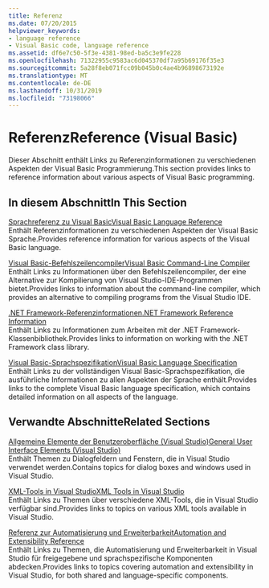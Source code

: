 ```yaml
---
title: Referenz
ms.date: 07/20/2015
helpviewer_keywords:
- language reference
- Visual Basic code, language reference
ms.assetid: df6e7c50-5f3e-4381-98ed-ba5c3e9fe228
ms.openlocfilehash: 71322955c9583ac6d045370df7a95b69176f35e3
ms.sourcegitcommit: 5a28f8eb071fcc09b045b0c4ae4b96898673192e
ms.translationtype: MT
ms.contentlocale: de-DE
ms.lasthandoff: 10/31/2019
ms.locfileid: "73198066"
---
```

# <a name="reference-visual-basic"></a><span data-ttu-id="069af-102">Referenz</span><span class="sxs-lookup"><span data-stu-id="069af-102">Reference (Visual Basic)</span></span>
<span data-ttu-id="069af-103">Dieser Abschnitt enthält Links zu Referenzinformationen zu verschiedenen Aspekten der Visual Basic Programmierung.</span><span class="sxs-lookup"><span data-stu-id="069af-103">This section provides links to reference information about various aspects of Visual Basic programming.</span></span>  
  
## <a name="in-this-section"></a><span data-ttu-id="069af-104">In diesem Abschnitt</span><span class="sxs-lookup"><span data-stu-id="069af-104">In This Section</span></span>  
 [<span data-ttu-id="069af-105">Sprachreferenz zu Visual Basic</span><span class="sxs-lookup"><span data-stu-id="069af-105">Visual Basic Language Reference</span></span>](../../visual-basic/language-reference/index.md)  
 <span data-ttu-id="069af-106">Enthält Referenzinformationen zu verschiedenen Aspekten der Visual Basic Sprache.</span><span class="sxs-lookup"><span data-stu-id="069af-106">Provides reference information for various aspects of the Visual Basic language.</span></span>  
  
 [<span data-ttu-id="069af-107">Visual Basic-Befehlszeilencompiler</span><span class="sxs-lookup"><span data-stu-id="069af-107">Visual Basic Command-Line Compiler</span></span>](../../visual-basic/reference/command-line-compiler/index.md)  
 <span data-ttu-id="069af-108">Enthält Links zu Informationen über den Befehlszeilencompiler, der eine Alternative zur Kompilierung von Visual Studio-IDE-Programmen bietet.</span><span class="sxs-lookup"><span data-stu-id="069af-108">Provides links to information about the command-line compiler, which provides an alternative to compiling programs from the Visual Studio IDE.</span></span>  
  
 [<span data-ttu-id="069af-109">.NET Framework-Referenzinformationen</span><span class="sxs-lookup"><span data-stu-id="069af-109">.NET Framework Reference Information</span></span>](../../visual-basic/reference/net-framework-reference-information.md)  
 <span data-ttu-id="069af-110">Enthält Links zu Informationen zum Arbeiten mit der .NET Framework-Klassenbibliothek.</span><span class="sxs-lookup"><span data-stu-id="069af-110">Provides links to information on working with the .NET Framework class library.</span></span>  
  
 [<span data-ttu-id="069af-111">Visual Basic-Sprachspezifikation</span><span class="sxs-lookup"><span data-stu-id="069af-111">Visual Basic Language Specification</span></span>](../../visual-basic/reference/language-specification/index.md)  
 <span data-ttu-id="069af-112">Enthält Links zu der vollständigen Visual Basic-Sprachspezifikation, die ausführliche Informationen zu allen Aspekten der Sprache enthält.</span><span class="sxs-lookup"><span data-stu-id="069af-112">Provides links to the complete Visual Basic language specification, which contains detailed information on all aspects of the language.</span></span>  
  
## <a name="related-sections"></a><span data-ttu-id="069af-113">Verwandte Abschnitte</span><span class="sxs-lookup"><span data-stu-id="069af-113">Related Sections</span></span>  
 [<span data-ttu-id="069af-114">Allgemeine Elemente der Benutzeroberfläche (Visual Studio)</span><span class="sxs-lookup"><span data-stu-id="069af-114">General User Interface Elements (Visual Studio)</span></span>](/visualstudio/ide/reference/general-user-interface-elements-visual-studio)  
 <span data-ttu-id="069af-115">Enthält Themen zu Dialogfeldern und Fenstern, die in Visual Studio verwendet werden.</span><span class="sxs-lookup"><span data-stu-id="069af-115">Contains topics for dialog boxes and windows used in Visual Studio.</span></span>  
  
 [<span data-ttu-id="069af-116">XML-Tools in Visual Studio</span><span class="sxs-lookup"><span data-stu-id="069af-116">XML Tools in Visual Studio</span></span>](/visualstudio/xml-tools/xml-tools-in-visual-studio)  
 <span data-ttu-id="069af-117">Enthält Links zu Themen über verschiedene XML-Tools, die in Visual Studio verfügbar sind.</span><span class="sxs-lookup"><span data-stu-id="069af-117">Provides links to topics on various XML tools available in Visual Studio.</span></span>  
  
 [<span data-ttu-id="069af-118">Referenz zur Automatisierung und Erweiterbarkeit</span><span class="sxs-lookup"><span data-stu-id="069af-118">Automation and Extensibility Reference</span></span>](/visualstudio/extensibility/extensibility-in-visual-studio?view=vs-2015)  
 <span data-ttu-id="069af-119">Enthält Links zu Themen, die Automatisierung und Erweiterbarkeit in Visual Studio für freigegebene und sprachspezifische Komponenten abdecken.</span><span class="sxs-lookup"><span data-stu-id="069af-119">Provides links to topics covering automation and extensibility in Visual Studio, for both shared and language-specific components.</span></span>
